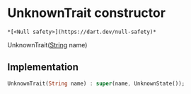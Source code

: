 


# UnknownTrait constructor




    *[<Null safety>](https://dart.dev/null-safety)*



UnknownTrait([String](https://api.flutter.dev/flutter/dart-core/String-class.html) name)





## Implementation

```dart
UnknownTrait(String name) : super(name, UnknownState());
```








